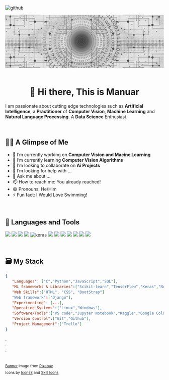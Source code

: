 <!-- ### Hi there 👋 

<picture>
  <source media="(prefers-color-scheme: dark)" srcset="https://github.com/MdMonoar/MdMonoar/main/github_profile_banner_web-3706563_1920.jpg">
  <source media="(prefers-color-scheme: light)" srcset="https://github.com/MdMonoar/MdMonoar/main/github_profile_banner_web-3706563_1920.jpg">
  <img alt="Shows an illustrated sun in light mode and a moon with stars in dark mode." src="https://github.com/MdMonoar/MdMonoar/main/github_profile_banner_web-3706563_1920.jpg">
</picture>
-->
![github](https://img.shields.io/badge/Manuar-000000?style=for-the-badge&logo=GitHub&logoColor=white)

<div align='center'> <img src="github_profile_banner_web-3706563_1920.jpg"> </div>

<br>

<div align="center"><h1>👋 Hi there, This is Manuar</h1></div>
<p>I am passionate about cutting edge technologies such as <b>Artificial Intelligence</b>, a <b>Practitioner</b> of <b>Computer Vision</b>, <b>Machine Learning</b> and <b>Natural Language Processing</b>. A <b>Data Science</b> Enthusiast.</p>
<!--
**MdMonoar/MdMonoar** is a ✨ _special_ ✨ repository because its `README.md` (this file) appears on your GitHub profile.
-->
<br>

## 🧔🏻 A Glimpse of Me

- 🔭 I’m currently working on **Computer Vision and Macine Learning**
- 🌱 I’m currently learning **Computer Vision Algorithms**
- 👯 I’m looking to collaborate on **Ai Projects**
- 🤔 I’m looking for help with ...
- 💬 Ask me about ...
- 📫 How to reach me: You already reached!
- 😄 Pronouns: He/Him
- ⚡ Fun fact: I Would Love Swimming!

<br>

## 🚀 Languages and Tools

<p align="left"> 
    <img src="https://skillicons.dev/icons?i=c,python,javascript"/>
    <img src="https://img.icons8.com/color/48/000000/sql.png"/>
    <img src="https://upload.wikimedia.org/wikipedia/commons/thumb/0/05/Scikit_learn_logo_small.svg/42px-Scikit_learn_logo_small.svg.png"/>
    <img src="https://img.icons8.com/color/48/000000/tensorflow.png"/> 
    <img width="48" height="48" src="https://img.icons8.com/material-sharp/48/000000/keras.png" alt="keras"/>
    <img src="https://img.icons8.com/color/48/000000/numpy.png"/>
    <img src="https://upload.wikimedia.org/wikipedia/commons/thumb/2/22/Pandas_mark.svg/42px-Pandas_mark.svg.png"/>
    <img src="https://upload.wikimedia.org/wikipedia/commons/thumb/3/32/OpenCV_Logo_with_text_svg_version.svg/32px-OpenCV_Logo_with_text_svg_version.svg.png"/>
    <img src="https://skillicons.dev/icons?i=django,html,css,bootstrap,vscode"/>
    <img src="https://skillicons.dev/icons?i=git,github"/>
    <img src="https://img.icons8.com/color/48/000000/linux--v2.png"/>  
    <img src="https://upload.wikimedia.org/wikipedia/commons/thumb/b/b5/Former_Ubuntu_logo.svg/40px-Former_Ubuntu_logo.svg.png"/>
</p>

<br>

## 🗃 My Stack

```json
{
   "Languages": ["C","Python","JavaScript","SQL"],
   "ML frameworks & Libraries":["Scikit-learn","TensorFlow","Keras","Numpy","Pandas","Matplotlib","OpenCV"],
   "Web Skills":["HTML", "CSS", "BootStrap"]
   "Web framework":["Django"],
   "Experimenting": [...],
   "Operating Systems":["Linux","Windows"],
   "Software/Tools":["VS code","Jupyter Notebook","Kaggle","Google Colab"],
   "Version Control":["Git","Github"],
   "Project Management":["Trello"]
}
```
.
<br>
.
<br>
.

##
<sub>
  <a href="https://pixabay.com/illustrations/web-network-programming-3706563/">Banner</a> image from <a href="https://pixabay.com/">Pixabay</a> 
</sub>
  <br>
<sub>
  Icons by <a href="https://icons8.com">Icons8</a> and <a href="https://skillicons.dev/">Skill Icons</a> 
</sub>
